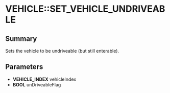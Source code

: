 # VEHICLE::SET_VEHICLE_UNDRIVEABLE

## Summary
Sets the vehicle to be undriveable (but still enterable).

## Parameters
* **VEHICLE_INDEX** vehicleIndex
* **BOOL** unDriveableFlag